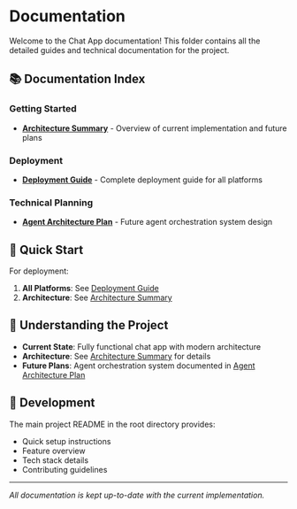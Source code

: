 # Documentation

Welcome to the Chat App documentation! This folder contains all the detailed guides and technical documentation for the project.

## 📚 Documentation Index

### **Getting Started**
- **[Architecture Summary](architecture-summary.md)** - Overview of current implementation and future plans

### **Deployment**
- **[Deployment Guide](DEPLOYMENT.md)** - Complete deployment guide for all platforms

### **Technical Planning**
- **[Agent Architecture Plan](agent-architecture-plan.md)** - Future agent orchestration system design

## 🚀 Quick Start

For deployment:
1. **All Platforms**: See [Deployment Guide](DEPLOYMENT.md)
2. **Architecture**: See [Architecture Summary](architecture-summary.md)

## 📖 Understanding the Project

- **Current State**: Fully functional chat app with modern architecture
- **Architecture**: See [Architecture Summary](architecture-summary.md) for details
- **Future Plans**: Agent orchestration system documented in [Agent Architecture Plan](agent-architecture-plan.md)

## 🔧 Development

The main project README in the root directory provides:
- Quick setup instructions
- Feature overview
- Tech stack details
- Contributing guidelines

---

*All documentation is kept up-to-date with the current implementation.*
